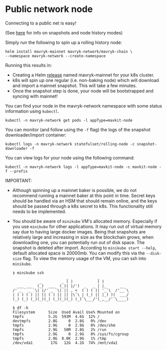 # Public network node
Connecting to a public net is easy!

(See [here](https://protocol.mavryk.org/user/history_modes.html) for info on snapshots and node history modes)

Simply run the following to spin up a rolling history node:

```shell
helm install mavryk-mainnet mavryk-network/mavryk-chain \
--namespace mavryk-network --create-namespace
```

Running this results in:

- Creating a Helm [release](https://helm.sh/docs/intro/using_helm/#three-big-concepts) named mavryk-mainnet for your k8s cluster.
- k8s will spin up one regular (i.e. non-baking node) which will download and import a mainnet snapshot. This will take a few minutes.
- Once the snapshot step is done, your node will be bootstrapped and syncing with mainnet!

You can find your node in the mavryk-network namespace with some status information using `kubectl`.

```shell
kubectl -n mavryk-network get pods -l appType=mavkit-node
```

You can monitor (and follow using the `-f` flag) the logs of the snapshot downloader/import container:

```shell
kubectl logs -n mavryk-network statefulset/rolling-node -c snapshot-downloader -f
```

You can view logs for your node using the following command:

```shell
kubectl -n mavryk-network logs -l appType=mavkit-node -c mavkit-node -f --prefix
```

IMPORTANT:

- Although spinning up a mainnet baker is possible, we do not recommend running a mainnet baker at this point in time. Secret keys should be handled via an HSM that should remain online, and the keys should be passed through a k8s secret to k8s. This functionality still needs to be implemented.
- You should be aware of `minikube` VM's allocated memory. Especially if you use `minikube` for other applications. It may run out of virtual memory say due to having large docker images. Being that snapshots are relatively large and increasing in size as the blockchain grows, when downloading one, you can potentially run out of disk space. The snapshot is deleted after import. According to `minikube start --help`, default allocated space is 20000mb. You can modify this via the `--disk-size` flag. To view the memory usage of the VM, you can ssh into `minikube`.

  ```shell
  ❯ minikube ssh
                          _             _
              _         _ ( )           ( )
    ___ ___  (_)  ___  (_)| |/')  _   _ | |_      __
  /' _ ` _ `\| |/' _ `\| || , <  ( ) ( )| '_`\  /'__`\
  | ( ) ( ) || || ( ) || || |\`\ | (_) || |_) )(  ___/
  (_) (_) (_)(_)(_) (_)(_)(_) (_)`\___/'(_,__/'`\____)

  $ df -h
  Filesystem      Size  Used Avail Use% Mounted on
  tmpfs           5.2G  593M  4.6G  12% /
  devtmpfs        2.8G     0  2.8G   0% /dev
  tmpfs           2.9G     0  2.9G   0% /dev/shm
  tmpfs           2.9G   50M  2.8G   2% /run
  tmpfs           2.9G     0  2.9G   0% /sys/fs/cgroup
  tmpfs           2.9G  8.0K  2.9G   1% /tmp
  /dev/vda1        17G   12G  4.2G  74% /mnt/vda1
  ```

